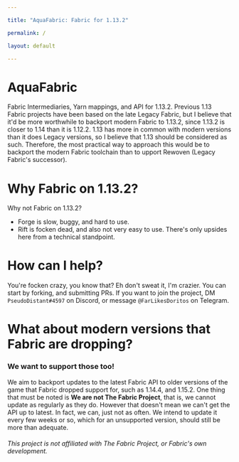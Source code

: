 ```yaml
---

title: "AquaFabric: Fabric for 1.13.2"

permalink: /

layout: default

---
```




# AquaFabric

Fabric Intermediaries, Yarn mappings, and API for 1.13.2.
Previous 1.13 Fabric projects have been based on the late Legacy Fabric, but I believe that it'd be more worthwhile to backport modern Fabric to 1.13.2, since 1.13.2 is closer to 1.14 than it is 1.12.2. 1.13 has more in common with modern versions than it does Legacy versions, so I believe that 1.13 should be considered as such.
Therefore, the most practical way to approach this would be to backport the modern Fabric toolchain than to upport Rewoven (Legacy Fabric's successor).

# Why Fabric on 1.13.2?

Why not Fabric on 1.13.2? 
- Forge is slow, buggy, and hard to use. 
- Rift is focken dead, and also not very easy to use. 
There's only upsides here from a technical standpoint.

# How can I help?

You're focken crazy, you know that?
Eh don't sweat it, I'm crazier.
You can start by forking, and submitting PRs. 
If you want to join the project, DM `PseudoDistant#4597` on Discord, or message `@FarLikesDoritos` on Telegram.

# What about modern versions that Fabric are dropping?

### We want to support those too! 
We aim to backport updates to the latest Fabric API to older versions of the game that Fabric dropped support for, such as 1.14.4, and 1.15.2.
One thing that must be noted is **We are not The Fabric Project**, that is, we cannot update as regularly as they do. 
However that doesn't mean we can't get the API up to latest. In fact, we can, just not as often.
We intend to update it every few weeks or so, which for an unsupported version, should still be more than adequate.


###### This project is not affiliated with The Fabric Project, or Fabric's own development.

